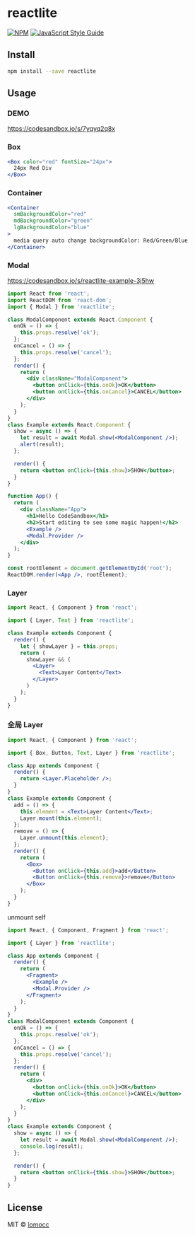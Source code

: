# reactlite

>

[![NPM](https://img.shields.io/npm/v/reactlite.svg)](https://www.npmjs.com/package/reactlite) [![JavaScript Style Guide](https://img.shields.io/badge/code_style-standard-brightgreen.svg)](https://standardjs.com)

## Install

```bash
npm install --save reactlite
```

## Usage

### DEMO

https://codesandbox.io/s/7yqyq2q8x

### Box

```jsx
<Box color="red" fontSize="24px">
  24px Red Div
</Box>
```

### Container

```jsx
<Container
  smBackgroundColor="red"
  mdBackgroundColor="green"
  lgBackgroundColor="blue"
>
  media query auto change backgroundColor: Red/Green/Blue
</Container>
```

### Modal

https://codesandbox.io/s/reactlite-example-3j5hw

```jsx
import React from 'react';
import ReactDOM from 'react-dom';
import { Modal } from 'reactlite';

class ModalComponent extends React.Component {
  onOk = () => {
    this.props.resolve('ok');
  };
  onCancel = () => {
    this.props.resolve('cancel');
  };
  render() {
    return (
      <div className="ModalComponent">
        <button onClick={this.onOk}>OK</button>
        <button onClick={this.onCancel}>CANCEL</button>
      </div>
    );
  }
}
class Example extends React.Component {
  show = async () => {
    let result = await Modal.show(<ModalComponent />);
    alert(result);
  };

  render() {
    return <button onClick={this.show}>SHOW</button>;
  }
}

function App() {
  return (
    <div className="App">
      <h1>Hello CodeSandbox</h1>
      <h2>Start editing to see some magic happen!</h2>
      <Example />
      <Modal.Provider />
    </div>
  );
}

const rootElement = document.getElementById('root');
ReactDOM.render(<App />, rootElement);
```

### Layer

```jsx
import React, { Component } from 'react';

import { Layer, Text } from 'reactlite';

class Example extends Component {
  render() {
    let { showLayer } = this.props;
    return (
      showLayer && (
        <Layer>
          <Text>Layer Content</Text>
        </Layer>
      )
    );
  }
}
```

### 全局 Layer

```jsx
import React, { Component } from 'react';

import { Box, Button, Text, Layer } from 'reactlite';

class App extends Component {
  render() {
    return <Layer.Placeholder />;
  }
}
class Example extends Component {
  add = () => {
    this.element = <Text>Layer Content</Text>;
    Layer.mount(this.element);
  };
  remove = () => {
    Layer.unmount(this.element);
  };
  render() {
    return (
      <Box>
        <Button onClick={this.add}>add</Button>
        <Button onClick={this.remove}>remove</Button>
      </Box>
    );
  }
}
```

unmount self

```jsx
import React, { Component, Fragment } from 'react';

import { Layer } from 'reactlite';

class App extends Component {
  render() {
    return (
      <Fragment>
        <Example />
        <Modal.Provider />
      </Fragment>
    );
  }
}
class ModalComponent extends Component {
  onOk = () => {
    this.props.resolve('ok');
  };
  onCancel = () => {
    this.props.resolve('cancel');
  };
  render() {
    return (
      <div>
        <button onClick={this.onOk}>OK</button>
        <button onClick={this.onCancel}>CANCEL</button>
      </div>
    );
  }
}
class Example extends Component {
  show = async () => {
    let result = await Modal.show(<ModalComponent />);
    console.log(result);
  };

  render() {
    return <button onClick={this.show}>SHOW</button>;
  }
}
```

## License

MIT © [lomocc](https://github.com/lomocc)
